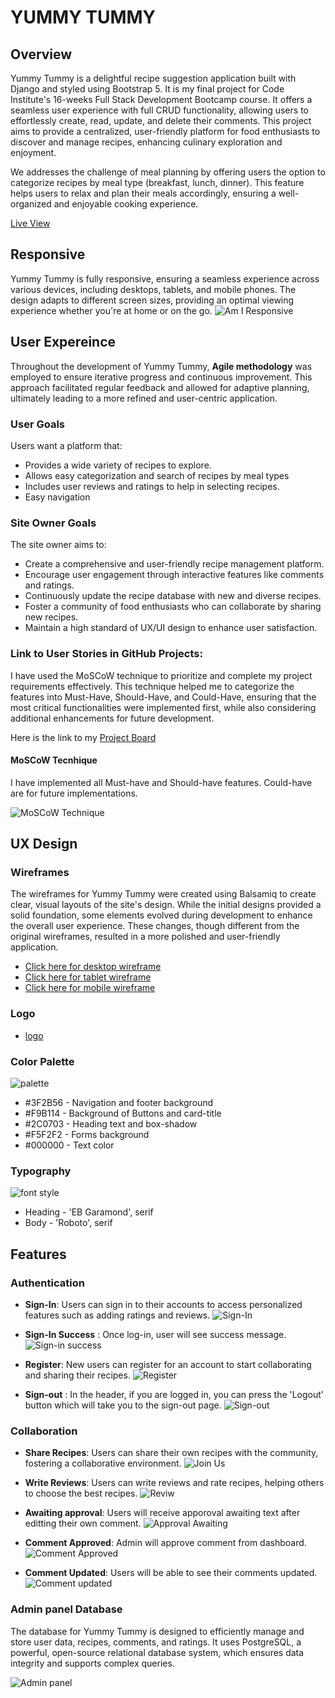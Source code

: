 # YUMMY TUMMY

## Overview

Yummy Tummy is a delightful recipe suggestion application built with Django and styled using Bootstrap 5. It is my final project for Code Institute's 16-weeks Full Stack Development Bootcamp course. It offers a seamless user experience with full CRUD functionality, allowing users to effortlessly create, read, update, and delete their comments. This project aims to provide a centralized, user-friendly platform for food enthusiasts to discover and manage recipes, enhancing culinary exploration and enjoyment.

We addresses the challenge of meal planning by offering users the option to categorize recipes by meal type (breakfast, lunch, dinner). This feature helps users to relax and plan their meals accordingly, ensuring a well-organized and enjoyable cooking experience.

[Live View](https://yummy-tummy-582bc957dc87.herokuapp.com/)

## Responsive
Yummy Tummy is fully responsive, ensuring a seamless experience across various devices, including desktops, tablets, and mobile phones. The design adapts to different screen sizes, providing an optimal viewing experience whether you're at home or on the go.
![Am I Responsive](static/images/readme/responsive.png)

## User Expereince

Throughout the development of Yummy Tummy, **Agile methodology** was employed to ensure iterative progress and continuous improvement. This approach facilitated regular feedback and allowed for adaptive planning, ultimately leading to a more refined and user-centric application.

### User Goals

Users want a platform that:
- Provides a wide variety of recipes to explore.
- Allows easy categorization and search of recipes by meal types
- Includes user reviews and ratings to help in selecting recipes.
- Easy navigation

### Site Owner Goals

The site owner aims to:
- Create a comprehensive and user-friendly recipe management platform.
- Encourage user engagement through interactive features like comments and ratings.
- Continuously update the recipe database with new and diverse recipes.
- Foster a community of food enthusiasts who can collaborate by sharing new recipes.
- Maintain a high standard of UX/UI design to enhance user satisfaction.

### Link to User Stories in GitHub Projects:

I have used the MoSCoW technique to prioritize and complete my project requirements effectively. This technique helped me to categorize the features into Must-Have, Should-Have, and Could-Have, ensuring that the most critical functionalities were implemented first, while also considering additional enhancements for future development.

Here is the link to my [Project Board](https://github.com/users/SonaliP11/projects/8)

#### MoSCoW Tecnhique

I have implemented all Must-have and Should-have features. Could-have are for future implementations.

![MoSCoW Technique](static/images/readme/moscow.png)

## UX Design

### Wireframes

The wireframes for Yummy Tummy were created using Balsamiq  to create clear, visual layouts of the site's design. While the initial designs provided a solid foundation, some elements evolved during development to enhance the overall user experience. These changes, though different from the original wireframes, resulted in a more polished and user-friendly application.

- [Click here for desktop wireframe](static/images/readme/wireframe-desktop.png)
- [Click here for tablet wireframe](static/images/readme/wireframe-tablet.png)
- [Click here for mobile wireframe](static/images/readme/wireframe-mobile.png)

### Logo

- [logo](static/images/readme/logo.jpeg)

### Color Palette
![palette](static/images/readme/color.png)

- #3F2B56 - Navigation and footer background
- #F9B114 - Background of Buttons and card-title
- #2C0703 - Heading text and box-shadow
- #F5F2F2 - Forms background
- #000000 - Text color

### Typography 

![font style](static/images/readme/fonts.png)
 - Heading - 'EB Garamond', serif
 - Body - 'Roboto', serif

## Features

### Authentication

- **Sign-In**: Users can sign in to their accounts to access personalized features such as adding ratings and reviews.
![Sign-In](static/images/readme/log-in.png)

- **Sign-In Success** : Once log-in, user will see success message.
![Sign-in success](static/images/readme/login-sucess.png) 

- **Register**: New users can register for an account to start collaborating and sharing their recipes.
![Register](static/images/readme/register.png)

- **Sign-out** : In the header, if you are logged in, you can press the 'Logout' button which will take you to the sign-out page.
![Sign-out](static/images/readme/sign-out-confirm.png) 

### Collaboration

- **Share Recipes**: Users can share their own recipes with the community, fostering a collaborative environment. 
![Join Us](static/images/readme/join-us-form.png)

- **Write Reviews**: Users can write reviews and rate recipes, helping others to choose the best recipes.
![Reviw](static/images/readme/crud-view.png)

- **Awaiting approval**: Users will receive apporoval awaiting text after editting their own comment.
![Approval Awaiting](static/images/readme/approval-awaiting.png)

- **Comment Approved**: Admin will approve comment from dashboard.
![Comment Approved](static/images/readme/comment-approved.png)

- **Comment Updated**: Users will be able to see their comments updated.
![Comment updated](static/images/readme/comment-updated.png)

### Admin panel Database

The database for Yummy Tummy is designed to efficiently manage and store user data, recipes, comments, and ratings. It uses PostgreSQL, a powerful, open-source relational database system, which ensures data integrity and supports complex queries.

![Admin panel](static/images/readme/admin.png)



